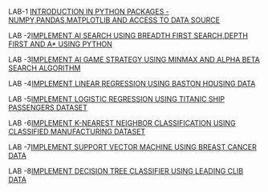 LAB-1 [INTRODUCTION IN PYTHON PACKAGES - NUMPY,PANDAS,MATPLOTLIB AND ACCESS TO DATA SOURCE](https://github.com/vinuthnachilukuri/AIML-Lab/blob/main/AIML_LAB_01.ipynb)

LAB -2[IMPLEMENT AI SEARCH USING BREADTH FIRST SEARCH,DEPTH FIRST AND A* USING PYTHON](https://github.com/vinuthnachilukuri/AIML-Lab/blob/main/AIML_LAB_02.ipynb)

LAB -3[IMPLEMENT AI GAME STRATEGY USING MINMAX AND ALPHA BETA SEARCH ALGORITHM](https://github.com/vinuthnachilukuri/AIML-Lab/blob/main/AIML_LAB_03.ipynb)

LAB -4[IMPLEMENT LINEAR REGRESSION USING BASTON HOUSING DATA](https://github.com/vinuthnachilukuri/AIML-Lab/blob/main/AIML_LAB_04.ipynb)

LAB -5[IMPLEMENT LOGISTIC REGRESSION USING TITANIC SHIP PASSENGERS DATASET](https://github.com/vinuthnachilukuri/AIML-Lab/blob/main/AIML_LAB_05.ipynb)

LAB -6[IMPLEMENT K-NEAREST NEIGHBOR CLASSIFICATION USING CLASSIFIED MANUFACTURING DATASET](https://github.com/vinuthnachilukuri/AIML-Lab/blob/main/AIML_LAB_06.ipynb)

LAB -7[IMPLEMENT SUPPORT VECTOR MACHINE USING BREAST CANCER DATA](https://github.com/vinuthnachilukuri/AIML-Lab/blob/main/AIML_LAB_07.ipynb)

LAB -8[IMPLEMENT DECISION TREE CLASSIFIER USING LEADING CLIB DATA]()
